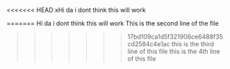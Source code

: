 <<<<<<< HEAD
xHi da i dont think this will work

=======
Hi da i dont think this will work
This is the second line of the file
>>>>>>> 17bd109ca1d5f321906ce6488f35cd2584c4e1ac
this is the third line of this file
this is the 4th line of this file